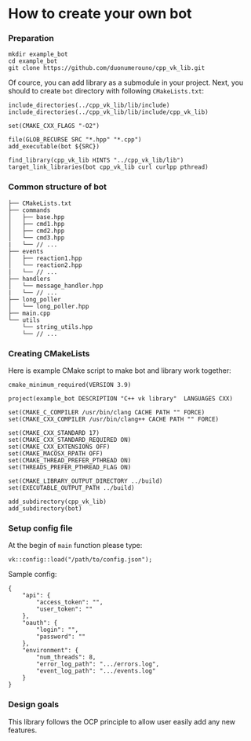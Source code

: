 # How to create your own bot

### Preparation
```
mkdir example_bot
cd example_bot
git clone https://github.com/duonumerouno/cpp_vk_lib.git
```

Of cource, you can add library as a submodule in your project.
Next, you should to create `bot` directory with following `CMakeLists.txt`:
```
include_directories(../cpp_vk_lib/lib/include)
include_directories(../cpp_vk_lib/lib/include/cpp_vk_lib)

set(CMAKE_CXX_FLAGS "-O2")

file(GLOB_RECURSE SRC "*.hpp" "*.cpp")
add_executable(bot ${SRC})

find_library(cpp_vk_lib HINTS "../cpp_vk_lib/lib")
target_link_libraries(bot cpp_vk_lib curl curlpp pthread)
```

### Common structure of bot
```
├── CMakeLists.txt
├── commands
│   ├── base.hpp
│   ├── cmd1.hpp
│   ├── cmd2.hpp
│   └── cmd3.hpp
|   └── // ...
├── events
│   ├── reaction1.hpp
│   └── reaction2.hpp
|   └── // ...
├── handlers
│   └── message_handler.hpp
|   └── // ...
├── long_poller
│   └── long_poller.hpp
├── main.cpp
└── utils
    └── string_utils.hpp
    └── // ...
```

### Creating CMakeLists
Here is example CMake script to make bot and library work together:
```
cmake_minimum_required(VERSION 3.9)

project(example_bot DESCRIPTION "C++ vk library"  LANGUAGES CXX)

set(CMAKE_C_COMPILER /usr/bin/clang CACHE PATH "" FORCE)
set(CMAKE_CXX_COMPILER /usr/bin/clang++ CACHE PATH "" FORCE)

set(CMAKE_CXX_STANDARD 17)
set(CMAKE_CXX_STANDARD_REQUIRED ON)
set(CMAKE_CXX_EXTENSIONS OFF)
set(CMAKE_MACOSX_RPATH OFF)
set(CMAKE_THREAD_PREFER_PTHREAD ON)
set(THREADS_PREFER_PTHREAD_FLAG ON)

set(CMAKE_LIBRARY_OUTPUT_DIRECTORY ../build)
set(EXECUTABLE_OUTPUT_PATH ../build)

add_subdirectory(cpp_vk_lib)
add_subdirectory(bot)
```

### Setup config file
At the begin of `main` function please type:
```
vk::config::load("/path/to/config.json");
```
Sample config:
```
{
	"api": {
		"access_token": "",
		"user_token": ""
	},
	"oauth": {
		"login": "",
		"password": ""
	},
	"environment": {
		"num_threads": 8,
		"error_log_path": ".../errors.log",
		"event_log_path": ".../events.log"
	}
}
```

### Design goals

This library follows the OCP principle to allow user easily add any new features.

